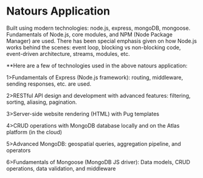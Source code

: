 # Natours Application

Built using modern technologies: node.js, express, mongoDB, mongoose.
Fundamentals of Node.js, core modules, and NPM (Node Package Manager) are used.
There has been special emphasis given on how Node.js works behind the scenes: event loop, blocking vs non-blocking code, event-driven architecture, streams, modules, etc.

**Here are a few of technologies used in the above natours application:

1>Fundamentals of Express (Node.js framework): routing, middleware, sending responses, etc. are used.

2>RESTful API design and development with advanced features: filtering, sorting, aliasing, pagination.

3>Server-side website rendering (HTML) with Pug templates

4>CRUD operations with MongoDB database locally and on the Atlas platform (in the cloud)

5>Advanced MongoDB: geospatial queries, aggregation pipeline, and operators

6>Fundamentals of Mongoose (MongoDB JS driver): Data models, CRUD operations, data validation, and middleware
